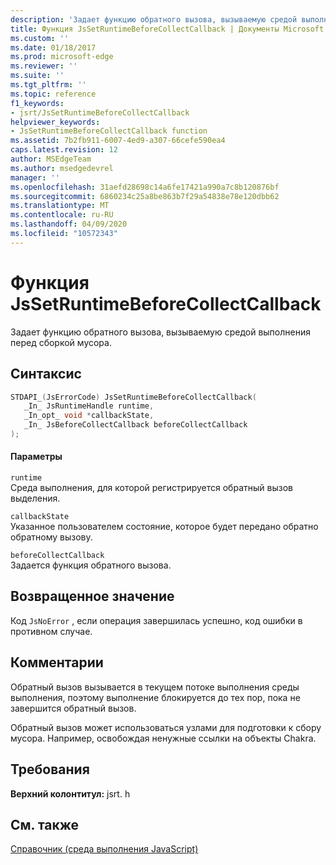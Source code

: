 ```yaml
---
description: 'Задает функцию обратного вызова, вызываемую средой выполнения перед сборкой мусора. '
title: Функция JsSetRuntimeBeforeCollectCallback | Документы Microsoft
ms.custom: ''
ms.date: 01/18/2017
ms.prod: microsoft-edge
ms.reviewer: ''
ms.suite: ''
ms.tgt_pltfrm: ''
ms.topic: reference
f1_keywords:
- jsrt/JsSetRuntimeBeforeCollectCallback
helpviewer_keywords:
- JsSetRuntimeBeforeCollectCallback function
ms.assetid: 7b2fb911-6007-4ed9-a307-66cefe590ea4
caps.latest.revision: 12
author: MSEdgeTeam
ms.author: msedgedevrel
manager: ''
ms.openlocfilehash: 31aefd28698c14a6fe17421a990a7c8b120876bf
ms.sourcegitcommit: 6860234c25a8be863b7f29a54838e78e120dbb62
ms.translationtype: MT
ms.contentlocale: ru-RU
ms.lasthandoff: 04/09/2020
ms.locfileid: "10572343"
---
```

# Функция JsSetRuntimeBeforeCollectCallback
Задает функцию обратного вызова, вызываемую средой выполнения перед сборкой мусора.  
  
## Синтаксис  
  
```cpp  
STDAPI_(JsErrorCode) JsSetRuntimeBeforeCollectCallback(  
   _In_ JsRuntimeHandle runtime,  
   _In_opt_ void *callbackState,  
   _In_ JsBeforeCollectCallback beforeCollectCallback  
);  
```  
  
#### Параметры  
 `runtime`  
 Среда выполнения, для которой регистрируется обратный вызов выделения.  
  
 `callbackState`  
 Указанное пользователем состояние, которое будет передано обратно обратному вызову.  
  
 `beforeCollectCallback`  
 Задается функция обратного вызова.  
  
## Возвращенное значение  
 Код `JsNoError` , если операция завершилась успешно, код ошибки в противном случае.  
  
## Комментарии  
 Обратный вызов вызывается в текущем потоке выполнения среды выполнения, поэтому выполнение блокируется до тех пор, пока не завершится обратный вызов.  
  
 Обратный вызов может использоваться узлами для подготовки к сбору мусора. Например, освобождая ненужные ссылки на объекты Chakra.  
  
## Требования  
 **Верхний колонтитул:** jsrt. h  
  
## См. также  
 [Справочник (среда выполнения JavaScript)](../chakra-hosting/reference-javascript-runtime.md)
